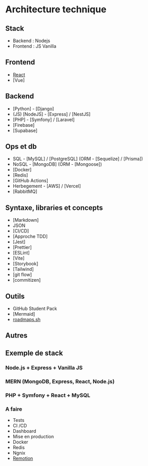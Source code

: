 # Architecture technique

## Stack

- Backend : Nodejs
- Frontend : JS Vanilla

## Frontend

- [React](https://react.dev/)
- [Vue]

## Backend

- [Python] - [Django]
- (JS) [NodeJS] - [Express] / [NestJS]
- [PHP] - [Symfony] / [Laravel]
- [Firebase]
- [Supabase]

## Ops et db

- SQL - [MySQL] / [PostgreSQL] (ORM - [Sequelize] / [Prisma])
- NoSQL - [MongoDB] (ORM - [Mongoose])
- [Docker]
- [Redis]
- [GitHub Actions]
- Herbegement - [AWS] / [Vercel]
- [RabbitMQ]

## Syntaxe, libraries et concepts

- [Markdown]
- JSON
- [CI/CD]
- [Approche TDD]
- [Jest]
- [Prettier]
- [ESLint]
- [Vite]
- [Storybook]
- [Tailwind]
- [git flow]
- [commitizen]

## Outils

- GitHub Student Pack
- [Mermaid]
- [roadmaps.sh](https://roadmap.sh/software-design-architecture)

## Autres

## Exemple de stack

### Node.js + Express + Vanilla JS

### MERN (MongoDB, Express, React, Node.js)

### PHP + Symfony + React + MySQL

### A faire

- Tests
- CI /CD
- Dashboard
- Mise en production
- Docker
- Redis
- Ngnix
- [Remotion](https://www.remotion.dev/)
